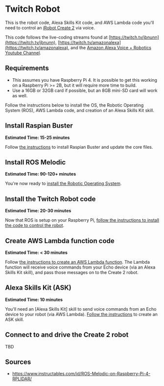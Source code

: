 # Twitch Robot

This is the robot code, Alexa Skills Kit code, and AWS Lambda code you'll need to control an [iRobot Create 2](https://www.irobot.com/about-irobot/stem/create-2) via voice. 

This code follows the live-coding streams found at [https://twitch.tv/jbnunn](https://twitch.tv/jbnunn), [https://twitch.tv/amazonalexa](https://twitch.tv/amazonalexa), and the [Amazon Alexa Voice + Robotics Youtube Channel](https://www.youtube.com/playlist?list=PL2KJmkHeYQTNKbeNmYxs-CY3AhPJcl61U).

## Requirements

* This assumes you have Raspberry Pi 4. It is possible to get this working on a Raspberry Pi >= 2B, but it will require more time to build. 
* Use a 16GB or 32GB card if possible, but an 8GB mini-SD card will work as well.

Follow the instructions below to install the OS, the Robotic Operating System (ROS), AWS Lambda code, and creation of an Alexa Skills Kit skill.

## Install Raspian Buster

**Estimated Time: 15-25 minutes**

Follow [the instructions](./Part1-Raspian.md) to install Raspian Buster and update the core files. 

## Install ROS Melodic

**Estimated Time: 90-120+ minutes**

You're now ready to [install the Robotic Operating System](./Part2-ROS.md). 

## Install the Twitch Robot code

**Estimated Time: 20-30 minutes**

Now that ROS is setup on your Raspberry Pi, [follow the instructions to install the code to control the robot](./Part3-RobotCode.md). 

## Create AWS Lambda function code

**Estimated Time: < 30 minutes**

Follow [the instructions to create an AWS Lambda function](./Part4-Lambda.md). The Lambda function will receive voice commands from your Echo device (via an Alexa Skills Kit skill), and pass those messages on to the Create 2 robot. 

## Alexa Skills Kit (ASK)

**Estimated Time: 10 minutes**

You'll need an [Alexa Skills Kit] skill to send voice commands from an Echo device to your robot (via AWS Lambda). [Follow the instructions](./Part5-ASK.md) to create an ASK skill.

## Connect to and drive the Create 2 robot

TBD

## Sources

* https://www.instructables.com/id/ROS-Melodic-on-Raspberry-Pi-4-RPLIDAR/
